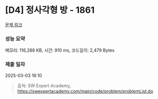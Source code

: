 # [D4] 정사각형 방 - 1861 

[문제 링크](https://swexpertacademy.com/main/code/problem/problemDetail.do?contestProbId=AV5LtJYKDzsDFAXc) 

### 성능 요약

메모리: 116,288 KB, 시간: 910 ms, 코드길이: 2,479 Bytes

### 제출 일자

2025-03-03 16:10



> 출처: SW Expert Academy, https://swexpertacademy.com/main/code/problem/problemList.do
